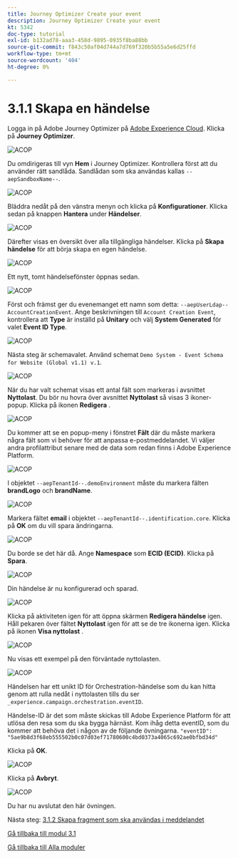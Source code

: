 ```yaml
---
title: Journey Optimizer Create your event
description: Journey Optimizer Create your event
kt: 5342
doc-type: tutorial
exl-id: b132ad78-aaa3-458d-9895-0935f8ba88bb
source-git-commit: f843c50af04d744a7d769f320b5b55a5e6d25ffd
workflow-type: tm+mt
source-wordcount: '404'
ht-degree: 0%

---
```


# 3.1.1 Skapa en händelse

Logga in på Adobe Journey Optimizer på [Adobe Experience Cloud](https://experience.adobe.com). Klicka på **Journey Optimizer**.

![ACOP](./images/acophome.png)

Du omdirigeras till vyn **Hem** i Journey Optimizer. Kontrollera först att du använder rätt sandlåda. Sandlådan som ska användas kallas `--aepSandboxName--`.

![ACOP](./images/acoptriglp.png)

Bläddra nedåt på den vänstra menyn och klicka på **Konfigurationer**. Klicka sedan på knappen **Hantera** under **Händelser**.

![ACOP](./images/acopmenu.png)

Därefter visas en översikt över alla tillgängliga händelser. Klicka på **Skapa händelse** för att börja skapa en egen händelse.

![ACOP](./images/emptyevent.png)

Ett nytt, tomt händelsefönster öppnas sedan.

![ACOP](./images/emptyevent1.png)

Först och främst ger du evenemanget ett namn som detta: `--aepUserLdap--AccountCreationEvent`.
Ange beskrivningen till `Account Creation Event`, kontrollera att **Type** är inställd på **Unitary** och välj **System Generated** för valet **Event ID Type**.

![ACOP](./images/eventdescription.png)

Nästa steg är schemavalet. Använd schemat `Demo System - Event Schema for Website (Global v1.1) v.1`.

![ACOP](./images/eventschema.png)

När du har valt schemat visas ett antal fält som markeras i avsnittet **Nyttolast**. Du bör nu hovra över avsnittet **Nyttolast** så visas 3 ikoner-popup. Klicka på ikonen **Redigera** .

![ACOP](./images/eventpayload.png)

Du kommer att se en popup-meny i fönstret **Fält** där du måste markera några fält som vi behöver för att anpassa e-postmeddelandet.  Vi väljer andra profilattribut senare med de data som redan finns i Adobe Experience Platform.

![ACOP](./images/eventfields.png)

I objektet `--aepTenantId--.demoEnvironment` måste du markera fälten **brandLogo** och **brandName**.

![ACOP](./images/eventpayloadbr.png)

Markera fältet **email** i objektet `--aepTenantId--.identification.core`. Klicka på **OK** om du vill spara ändringarna.

![ACOP](./images/eventpayloadbrid.png)

Du borde se det här då. Ange **Namespace** som **ECID (ECID)**. Klicka på **Spara**.

![ACOP](./images/eventsave.png)

Din händelse är nu konfigurerad och sparad.

![ACOP](./images/eventdone.png)

Klicka på aktiviteten igen för att öppna skärmen **Redigera händelse** igen. Håll pekaren över fältet **Nyttolast** igen för att se de tre ikonerna igen. Klicka på ikonen **Visa nyttolast** .

![ACOP](./images/viewevent.png)

Nu visas ett exempel på den förväntade nyttolasten.

![ACOP](./images/fullpayload.png)

Händelsen har ett unikt ID för Orchestration-händelse som du kan hitta genom att rulla nedåt i nyttolasten tills du ser `_experience.campaign.orchestration.eventID`.

Händelse-ID är det som måste skickas till Adobe Experience Platform för att utlösa den resa som du ska bygga härnäst. Kom ihåg detta eventID, som du kommer att behöva det i någon av de följande övningarna.
`"eventID": "5ae9b8d3f68eb555502b0c07d03ef71780600c4bd0373a4065c692ae0bfbd34d"`

Klicka på **OK**.

![ACOP](./images/payloadeventID.png)

Klicka på **Avbryt**.

![ACOP](./images/payloadeventID1.png)

Du har nu avslutat den här övningen.

Nästa steg: [3.1.2 Skapa fragment som ska användas i meddelandet](./ex2.md)

[Gå tillbaka till modul 3.1](./journey-orchestration-create-account.md)

[Gå tillbaka till Alla moduler](../../../overview.md)
